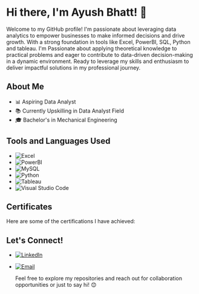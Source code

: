 # Hi there, I'm Ayush Bhatt! 👋

Welcome to my GitHub profile! I'm passionate about leveraging data analytics to empower businesses to make informed decisions and drive growth. With a strong foundation in tools like Excel, PowerBI, SQL, Python and tableau. I'm Passionate about applying theoretical knowledge to practical problems and eager to contribute to data-driven decision-making in a dynamic environment. Ready to leverage my skills and enthusiasm to deliver impactful solutions in my professional journey.

## About Me
- 📊 Aspiring Data Analyst
- 📚 Currently Upskilling in Data Analyst Field
- 🎓 Bachelor's in Mechanical Engineering

## Tools and Languages Used
- ![Excel](https://img.shields.io/badge/Excel-217346?style=for-the-badge&logo=microsoft-excel&logoColor=white)
- ![PowerBI](https://img.shields.io/badge/PowerBI-F2C811?style=for-the-badge&logo=power-bi&logoColor=black)
- ![MySQL](https://img.shields.io/badge/MySQL-4479A1?style=for-the-badge&logo=mysql&logoColor=white)
- ![Python](https://img.shields.io/badge/Python-3776AB?style=for-the-badge&logo=python&logoColor=white)
- ![Tableau](https://img.shields.io/badge/Tableau-E97627?style=for-the-badge&logo=tableau&logoColor=white)
- ![Visual Studio Code](https://img.shields.io/badge/Visual_Studio_Code-0078D4?style=for-the-badge&logo=visual%20studio%20code&logoColor=white)

## Certificates
Here are some of the certifications I have achieved:

## Let's Connect!
- [![LinkedIn](https://img.shields.io/badge/LinkedIn-0A66C2?style=for-the-badge&logo=linkedin&logoColor=white)](https://www.linkedin.com/in/ayush-bhattt)
- [![Email](https://img.shields.io/badge/Email-D14836?style=for-the-badge&logo=gmail&logoColor=white)](mailto:ayushbhattt2003@gmail.com)

  Feel free to explore my repositories and reach out for collaboration opportunities or just to say hi! 😊  
